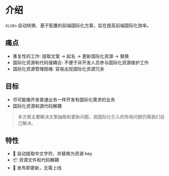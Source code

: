 # 介绍

`di18n` 自动转换、基于配置的前端国际化方案，旨在提高前端国际化效率。

## 痛点 

- 重复性的工作: 提取文案 -> 起名 -> 更新国际化资源 -> 替换 
- 国际化资源和代码强耦合: 不便于非开发人员参与国际化资源维护工作
- 国际化资源管理困难: 容易出现国际化资源冗余

## 目标

- 尽可能像开发普通业务一样开发有国际化需求的业务
- 国际化资源和源代码解耦

> 本方案主要解决文案抽取和更新问题，因国际化引入的布局问题仍需我们自己解决。

## 特性

- 🤖 自动提取中文字符，并替换为资源 key
- 📦 资源文件和代码解耦
- 🚀 发布即更新，无需上线
